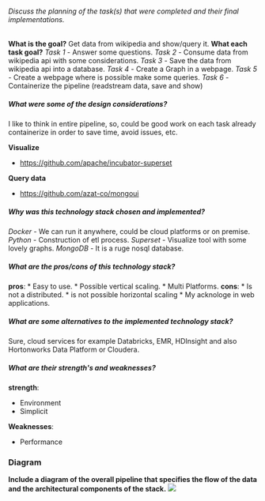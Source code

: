 <!-- Please find attached a .PDF with the instructions for the take home test for the Cloud Data Engineering position at DASA. 
The test details the requirements on building an example ETL pipeline that can process the WikiMedia event stream in Python. 
The test will be used to gauge your knowledge of Python, SQL, Unix, ETL architecture, documentation, databases, and other useful skills. 
Please note that the test isn’t intended to be completed but do try to do as many of the tasks as you can within the time allotted. 
The product of this test should be a GitHub repository that contains your code and documentation submission. 
You will have three days to work on the test as much as you would like. 
Any time before midnight of the 6 th full day please check-in your submission to the repository and send me the URL. 
Updates or initial check-ins to the repository after midnight of the sixth day won’t be considered part of your test submission. 
TEST SUBMISSION CUTOFF: Midnight (UTC-3) May 31th You can use GCP, AWS, Azure services to solve the test. Ex: Pub/Sub, Kinesis, Spark, Dataflow, Glue, BigQuery, Athena, etc. If you choose to implement the test tasks using Cloud services please be sure to stay with the limits of the free tier those providers offers. 
Choosing to perform the test tasks outside of Cloud with a traditional BASH, Python, Docker technology stack will not have a negative impact on your test results. If you have any questions about the test please feel free to email me today or over the weekend. Good luck! -->

###### Discuss the planning of the task(s) that were completed and their final implementations.
**What is the goal?**
Get data from wikipedia and show/query it.
**What each task goal?**
*Task 1* - Answer some questions.
*Task 2* - Consume data from wikipedia api with some considerations.
*Task 3* - Save the data from wikipedia api into a database.
*Task 4* - Create a Graph in a webpage.
*Task 5* - Create a webpage where is possible make some queries.
*Task 6* - Containerize the pipeline (readstream data, save and show)

##### What were some of the design considerations?
I like to think in entire pipeline, so, could be good work on each task already containerize in order to save time, avoid issues, etc.

**Visualize**
 * https://github.com/apache/incubator-superset

**Query data**
 * https://github.com/azat-co/mongoui

##### Why was this technology stack chosen and implemented?
*Docker* -  We can run it anywhere, could be cloud platforms or on premise.
*Python* - Construction of etl process.
*Superset* - Visualize tool with some lovely graphs.
*MongoDB* - It is a ruge nosql database.


##### What are the pros/cons of this technology stack?
**pros**: 
    * Easy to use.
    * Possible vertical scaling.
    * Multi Platforms.
**cons**: 
    * Is not a distributed.
    * is not possible horizontal scaling
    * My acknologe in web applications.

##### What are some alternatives to the implemented technology stack?
Sure, cloud services for example Databricks, EMR, HDInsight and also Hortonworks Data Platform or Cloudera.

##### What are their strength's and weaknesses?
**strength**:
   * Environment
   * Simplicit
   
**Weaknesses**:
   * Performance

### Diagram
**Include a diagram of the overall pipeline that specifies the flow of the data and the architectural components of the stack.**
![](/images/diagram.png)


<!-- Include installation instructions on how to install your code and dependencies. -->
<!-- All documentation and code should be checked into a Git compatible repository that is remotely accessible such as GitHub or BitBucket.
Documentation should be in Markdown ( .md ) format as a README.md at the root of the Git repository -->
